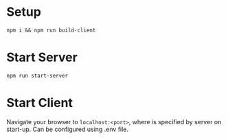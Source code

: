 Setup
===
```npm i && npm run build-client```

Start Server
===
```npm run start-server```

Start Client
===
Navigate your browser to `localhost:<port>`, where <port> is specified by server on start-up.
Can be configured using .env file.